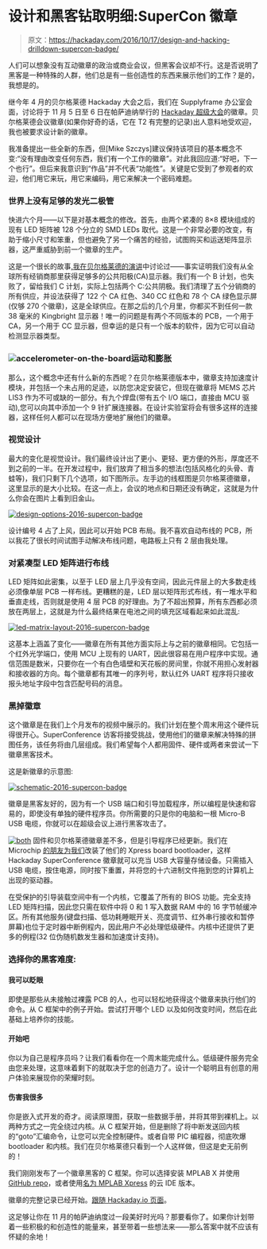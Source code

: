 # 设计和黑客钻取明细:SuperCon 徽章

> 原文：<https://hackaday.com/2016/10/17/design-and-hacking-drilldown-supercon-badge/>

人们可以想象没有互动徽章的政治或商业会议，但黑客会议却不行。这是否说明了黑客是一种特殊的人群，他们总是有一些创造性的东西来展示他们的工作？是的，我想是的。

继今年 4 月的贝尔格莱德 Hackaday 大会之后，我们在 Supplyframe 办公室会面，讨论将于 11 月 5 日至 6 日在帕萨迪纳举行的 [Hackaday 超级大会](https://hackaday.io/superconference/)的徽章。贝尔格莱德会议徽章(如果你好奇的话，它在 T2 有完整的记录)出人意料地受欢迎，我也被要求设计新的徽章。

我准备提出一些全新的东西，但[Mike Szczys]建议保持该项目的基本概念不变:“没有理由改变任何东西，我们有一个工作的徽章”。对此我回应道:“好吧，下一个也行”。但后来我意识到“作品”并不代表“功能性”。关键是它受到了参观者的欢迎，他们用它来玩，用它来编码，用它来解决一个密码难题。

### 世界上没有足够的发光二极管

快进六个月——以下是对基本概念的修改。首先，由两个紧凑的 8×8 模块组成的现有 LED 矩阵被 128 个分立的 SMD LEDs 取代。这是一个非常必要的改变，有助于缩小尺寸和笨重，但也避免了另一个痛苦的经验，试图购买和运送矩阵显示器，这严重威胁到前一个徽章的生产。

这是一个很长的故事[,我在贝尔格莱德的演讲](http://hackaday.com/2016/05/06/how-to-design-manufacture-and-document-a-hardware-product/)中讨论过——事实证明我们没有从全球所有经销商那里获得足够多的公共阳极(CA)显示器。我们有一个 B 计划，也失败了，留给我们 C 计划，实际上包括两个 C:公共阴极。我们清理了五个分销商的所有供应，并设法获得了 122 个 CA 红色、340 CC 红色和 78 个 CA 绿色显示屏(仅够 270 个徽章)，这是全球供应。在那之后的几个月里，你都买不到任何一款 38 毫米的 Kingbright 显示器！唯一的问题是有两个不同版本的 PCB，一个用于 CA，另一个用于 CC 显示器，但幸运的是只有一个版本的软件，因为它可以自动检测显示器类型。

### ![accelerometer-on-the-board](img/e23f953332c890fad496b0cab25954d4.png)运动和膨胀

那么，这个概念中还有什么新的东西呢？在贝尔格莱德版本中，徽章支持加速度计模块，并包括一个未占用的足迹，以防您决定安装它，但现在徽章将 MEMS 芯片 LIS3 作为不可或缺的一部分。有九个焊盘(带有五个 I/O 端口，直接由 MCU 驱动),您可以向其中添加一个 9 针扩展连接器。在设计实验室将会有很多这样的连接器，这样任何人都可以在现场方便地扩展他们的徽章。

### 视觉设计

最大的变化是视觉设计。我们最终设计出了更小、更轻、更方便的外形，厚度还不到之前的一半。在开发过程中，我们放弃了相当多的想法(包括风格化的头骨、青蛙等)，我们只剩下几个选项，如下图所示。左手边的线框图是贝尔格莱德徽章，这里显示的是大小比较。在这一点上，会议的地点和日期还没有确定，这就是为什么你会在图片上看到旧金山。

[![design-options-2016-supercon-badge](img/d19490340183a006ce2527b0f6b9bd9a.png)](https://hackaday.com/wp-content/uploads/2016/10/design-options-2016-supercon-badge.jpeg)

设计编号 4 占了上风，因此可以开始 PCB 布局。我不喜欢自动布线的 PCB，所以我花了很长时间试图手动解决布线问题，电路板上只有 2 层由我处理。

### 对紧凑型 LED 矩阵进行布线

LED 矩阵如此密集，以至于 LED 层上几乎没有空间，因此元件层上的大多数走线必须像单层 PCB 一样布线。更糟糕的是，LED 层以矩阵形式布线，有一堆水平和垂直走线，否则就是使用 4 层 PCB 的好理由。为了不超出预算，所有东西都必须放在两层上，这就是为什么最终结果在电池之间的填充区域看起来如此混乱:

[![led-matrix-layout-2016-supercon-badge](img/d50a08123a0d8288609d4bedbd7cdc53.png)](https://hackaday.com/wp-content/uploads/2016/10/led-matrix-layout-2016-supercon-badge.jpg)

这基本上涵盖了变化——徽章在所有其他方面实际上与之前的徽章相同。它包括一个红外光学端口，使用 MCU 上现有的 UART，因此很容易在用户程序中实现。通信范围是数米，只要你在一个有白色墙壁和天花板的房间里，你就不用担心发射器和接收器的方向。每个徽章都有其唯一的序列号，默认红外 UART 程序将只接收报头地址字段中包含匹配号码的消息。

### 黑掉徽章

这个徽章是在我们上个月发布的视频中展示的。我们计划在整个周末用这个硬件玩得很开心。SuperConference 访客将接受挑战，使用他们的徽章来解决特殊的拼图任务，该任务将由几层组成。我们希望每个人都用固件、硬件或两者来尝试一下徽章黑客技术。

这是新徽章的示意图:

[![schematic-2016-supercon-badge](img/efee405a194df146faab57eef3b9c1b9.png)](https://hackaday.com/wp-content/uploads/2016/10/schematic-2016-supercon-badge.jpeg)

徽章是黑客友好的，因为有一个 USB 端口和引导加载程序，所以编程是快速和容易的，即使没有单独的硬件程序员。你所需要的只是你的电脑和一根 Micro-B USB 电缆，你就可以在超级会议上进行黑客攻击了。

[![both](img/b20ff4cf2072c048194c16e61433e892.png)](https://hackaday.com/wp-content/uploads/2016/10/both.jpg) 固件和贝尔格莱德徽章差不多，但是引导程序已经更新。我们在 Microchip [的朋友为我们](https://github.com/perkyguy/XPRESS-Bootloader/tree/HaDSuperConference2016)改装了他们的 Xpress board bootloader，这样 Hackaday SuperConference 徽章就可以充当 USB 大容量存储设备。只需插入 USB 电缆，按住电源，同时按下重置，并将您的十六进制文件拖到您的计算机上出现的驱动器。

在受保护的引导装载空间中有一个内核，它覆盖了所有的 BIOS 功能。完全支持 LED 矩阵扫描，因此您只需在软件中将 0 和 1 写入数据 RAM 中的 16 字节帧缓冲区。所有其他服务(键盘扫描、低功耗睡眠开关、亮度调节、红外串行接收和暂停屏幕)也位于定时器中断例程内，因此用户不必处理低级硬件。内核中还提供了更多的例程(32 位伪随机数发生器和加速度计支持)。

### 选择你的黑客难度:

#### 我可以眨眼

即使是那些从未接触过裸露 PCB 的人，也可以轻松地获得这个徽章来执行他们的命令。从 C 框架中的例子开始。尝试打开哪个 LED 以及如何改变时间，然后在此基础上培养你的技能。

#### 开始吧

你以为自己是程序员吗？让我们看看你在一个周末能完成什么。低级硬件服务完全由您来处理，这意味着剩下的就取决于您的创造力了。设计一个聪明且有创意的用户体验来展现你的荣耀时刻。

#### 伤害我很多

你是嵌入式开发的奇才。阅读原理图，获取一些数据手册，并将其带到裸机上。以两种方式之一完全绕过内核。从 C 框架开始，但是删除了将中断发送回内核的“goto”汇编命令，让您可以完全控制硬件。或者自带 PIC 编程器，彻底吹爆 bootloader 和内核。我们在贝尔格莱德只看到一个人这样做，但这是史无前例的！

我们刚刚发布了一个徽章黑客的 C 框架。你可以选择安装 MPLAB X 并使用[GitHub repo](https://github.com/Hack-a-Day/2016-Hackaday-SuperConference-Badge-Hacking)，或者使用[名为 MPLAB Xpress](https://mplabxpress.microchip.com/mplabcloud/Example/Details/259#) 的云 IDE 版本。

徽章的完整记录已经开始。[跟随 Hackaday.io 页面](https://hackaday.io/project/16401-supercon-ii-badge)。

这足够让你在 11 月的帕萨迪纳度过一段美好时光吗？那要看你了。如果你计划带着一些积极的和创造性的能量来，甚至带着一些想法来——那么答案中就不应该有怀疑的余地！